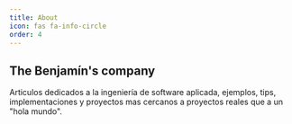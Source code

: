 ```yaml
---
title: About
icon: fas fa-info-circle
order: 4
---
```


## The Benjamín's company 

Articulos dedicados a la ingeniería de software aplicada, ejemplos, tips, implementaciones y proyectos mas cercanos a proyectos reales que a un "hola mundo".

<!-- ![img](assets/img/about.webp) -->




